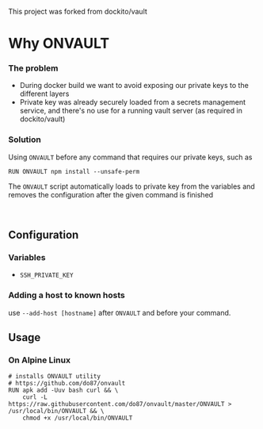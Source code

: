 This project was forked from dockito/vault

# Why ONVAULT

### The problem

- During docker build we want to avoid exposing our private keys to the different layers
- Private key was already securely loaded from a secrets management service, and there's no use for a running vault server (as required in dockito/vault)

### Solution

Using `ONVAULT` before any command that requires our private keys, such as

    RUN ONVAULT npm install --unsafe-perm

The `ONVAULT` script automatically loads to private key from the variables and removes the configuration after the given command is finished

<br />

## Configuration

### Variables

* `SSH_PRIVATE_KEY`

### Adding a host to known hosts

use `--add-host [hostname]` after `ONVAULT` and before your command.


## Usage

### On Alpine Linux

    # installs ONVAULT utility
    # https://github.com/do87/onvault
    RUN apk add -Uuv bash curl && \
        curl -L https://raw.githubusercontent.com/do87/onvault/master/ONVAULT > /usr/local/bin/ONVAULT && \
        chmod +x /usr/local/bin/ONVAULT
